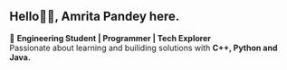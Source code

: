 ## Hello👋🏻, Amrita Pandey here.
🚀 **Engineering Student | Programmer | Tech Explorer**  
Passionate about learning and builiding solutions with **C++, Python and Java.**
